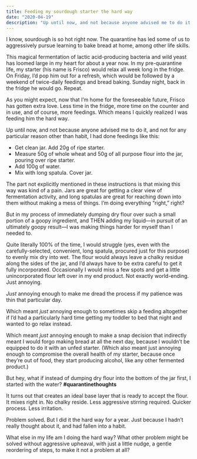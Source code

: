 ```yaml
---
title: Feeding my sourdough starter the hard way
date: "2020-04-19"
description: "Up until now, and not because anyone advised me to do it, and not for any particular reason other than habit, I had done feedings like this..."
---
```


I know, sourdough is so hot right now. The quarantine has led some of us to aggressively pursue learning to bake bread at home, among other life skills.

This magical fermentation of lactic acid-producing bacteria and wild yeast has loomed large in my heart for about a year now. In my pre-quarantine life, my starter (his name is Frisco) would relax all week long in the fridge. On Friday, I’d pop him out for a refresh, which would be followed by a weekend of twice-daily feedings and bread baking. Sunday night, back in the fridge he would go. Repeat.

As you might expect, now that I’m home for the foreseeable future, Frisco has gotten extra love. Less time in the fridge, more time on the counter and in use, and of course, more feedings. Which means I quickly realized I was feeding him the hard way.

Up until now, and not because anyone advised me to do it, and not for any particular reason other than habit, I had done feedings like this:

- Get clean jar. Add 20g of ripe starter.
- Measure 50g of whole wheat and 50g of all purpose flour into the jar, pouring over ripe starter.
- Add 100g of water.
- Mix with long spatula. Cover jar.

The part not explicitly mentioned in these instructions is that mixing this way was kind of a pain. Jars are great for getting a clear view of fermentation activity, and long spatulas are great for reaching down into them without making a mess of things. I’m doing everything “right,” right?

But in my process of immediately dumping dry flour over such a small portion of a goopy ingredient, and THEN adding my liquid—in pursuit of an ultimately goopy result—I was making things harder for myself than I needed to.

Quite literally 100% of the time, I would struggle (yes, even with the carefully-selected, convenient, long spatula, procured just for this purpose) to evenly mix dry into wet. The flour would always leave a chalky residue along the sides of the jar, and I’d always have to be extra careful to get it fully incorporated. Occasionally I would miss a few spots and get a little unincorporated flour left over in my end product. Not exactly world-ending. Just annoying.

_Just_ annoying enough to make me dread the process if my patience was thin that particular day.

Which meant _just_ annoying enough to sometimes skip a feeding altogether if I’d had a particularly hard time getting my toddler to bed that night and wanted to go relax instead.

Which meant _just_ annoying enough to make a snap decision that indirectly meant I would forgo making bread at all the next day, because I wouldn’t be equipped to do it with an unfed starter. (Which also meant just annoying enough to compromise the overall health of my starter, because once they’re out of food, they start producing alcohol, like any other fermented product.)

But hey, what if instead of dumping dry flour into the bottom of the jar first, I started with the water? **#quarantinethoughts**

It turns out that creates an ideal base layer that is ready to accept the flour. It mixes right in. No chalky reside. Less aggressive stirring required. Quicker process. Less irritation.

Problem solved. But I did it the hard way for a year. Just because I hadn’t really thought about it, and had fallen into a habit.

What else in my life am I doing the hard way? What other problem might be solved without aggressive upheaval, with just a little nudge, a gentle reordering of steps, to make it not a problem at all?